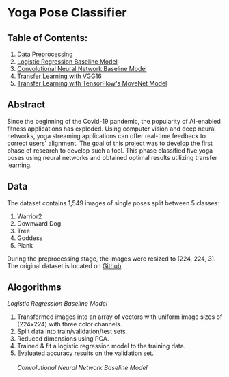 # Yoga Pose Classifier
## Table of Contents:
1. [Data Preprocessing](https://github.com/leahnagy/yoga_pose_classifier/blob/6497ccf1f0a9ee57b87440900f49bb27d54f1c85/code/preprocess.ipynb)
2. [Logistic Regression Baseline Model](https://github.com/leahnagy/yoga_pose_classifier/blob/71dc45ae218e3d98554dd47832a693a818d6de02/code/baseline_logistic_regression.ipynb)
3. [Convolutional Neural Network Baseline Model](https://github.com/leahnagy/yoga_pose_classifier/blob/62d3720e347140e4f9d29ae8147a2e667388e785/code/DL_baselines.ipynb)
4. [Transfer Learning with VGG16](https://github.com/leahnagy/yoga_pose_classifier/blob/62d3720e347140e4f9d29ae8147a2e667388e785/code/DL_baselines.ipynb)
5. [Transfer Learning with TensorFlow's MoveNet Model](https://github.com/leahnagy/yoga_pose_classifier/blob/c75af93766dafaee5ba4949ad6ce10d773a0d5d7/code/MoveNet.ipynb)

## Abstract
Since the beginning of the Covid-19 pandemic, the popularity of AI-enabled fitness applications has exploded. Using computer vision and deep neural networks, yoga streaming applications can offer real-time feedback to correct users' alignment. The goal of this project was to develop the first phase of research to develop such a tool. This phase classified five yoga poses using neural networks and obtained optimal results utilizing transfer learning.  

## Data
The dataset contains 1,549 images of single poses split between 5 classes:
1. Warrior2
2. Downward Dog
3. Tree
4. Goddess
5. Plank

During the preprocessing stage, the images were resized to (224, 224, 3). The original dataset is located on [Github](https://www.kaggle.com/datasets/niharika41298/yoga-poses-dataset).

## Alogorithms
*Logistic Regression Baseline Model*
1. Transformed images into an array of vectors with uniform image sizes of (224x224) with three color channels.
2. Split data into train/validation/test sets.
3. Reduced dimensions using PCA.
4. Trained & fit a logistic regression model to the training data.
5. Evaluated accuracy results on the validation set.
<br><br>
*Convolutional Neural Network Baseline Model*

